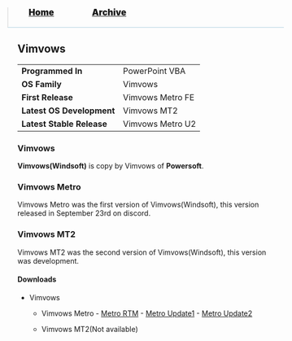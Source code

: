 <blockquote style="background: #0000;border-bottom: 1px solid #B2D2E1;height: 30px;margin: 0 -20px 20px;padding: 0px 20px 9px 40px;">
  <p style=""><a href="https://hexa-one.github.io/pptos-wiki/" style="font-size: 17px;font-weight: 900;font-style: normal;text-shadow: rgba(255,255,255,0.9) 0 1px 0;">Home</a>&nbsp;&nbsp;&nbsp;&nbsp;&nbsp;&nbsp;&nbsp;&nbsp;&nbsp;&nbsp;&nbsp;&nbsp;&nbsp;&nbsp;&nbsp;&nbsp;&nbsp;&nbsp;
    <a href="https://hexa-one.github.io/pptos-wiki/archive/" style="font-size: 17px;font-weight: 900;font-style: normal;text-shadow: rgba(255,255,255,0.9) 0 1px 0;">Archive</a>
  </p>
</blockquote>

## Vimvows

|                           |                               |
| ------------------------- | ----------------------------- |
| **Programmed In**         | PowerPoint VBA                |
| **OS Family**             | Vimvows                       |
| **First Release**         | Vimvows Metro FE              |
| **Latest OS Development** | Vimvows MT2                   |
| **Latest Stable Release** | Vimvows Metro U2              |

### Vimvows

**Vimvows(Windsoft)** is copy by Vimvows of **Powersoft**. 

### Vimvows Metro

Vimvows Metro was the first version of Vimvows(Windsoft), this version released in September 23rd on discord.

### Vimvows MT2

Vimvows MT2 was the second version of Vimvows(Windsoft), this version was development.

#### Downloads

- Vimvows
  - Vimvows Metro
        - [Metro RTM](https://github.com/hexa-one/pptos-wiki/raw/gh-pages/files/Vimvows/Vimvows%20Metro(FE).pptm)
        - [Metro Update1](https://github.com/hexa-one/pptos-wiki/raw/gh-pages/files/Vimvows/Vimvows%20Metro(U1).pptm)
        - [Metro Update2](https://github.com/hexa-one/pptos-wiki/raw/gh-pages/files/Vimvows/Vimvows%20Metro(U2).pptm)

  - Vimvows MT2(Not available)

<body style="background-image: url(https://raw.githubusercontent.com/hexa-one/pptos-wiki/gh-pages/assets/background/background.png);background-repeat: no-repeat;background-attachment: fixed;background-size: cover;">